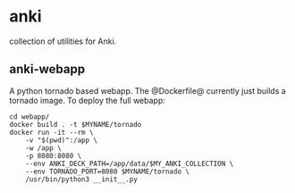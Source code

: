 # anki #

 collection of utilities for Anki.

## anki-webapp ##

A python tornado based webapp. The @Dockerfile@ currently just builds a tornado image. To deploy the full webapp:

```
cd webapp/
docker build . -t $MYNAME/tornado
docker run -it --rm \
	-v "$(pwd)":/app \
	-w /app \
	-p 8080:8080 \
	--env ANKI_DECK_PATH=/app/data/$MY_ANKI_COLLECTION \
	--env TORNADO_PORT=8080 $MYNAME/tornado \
	/usr/bin/python3 __init__.py
```
